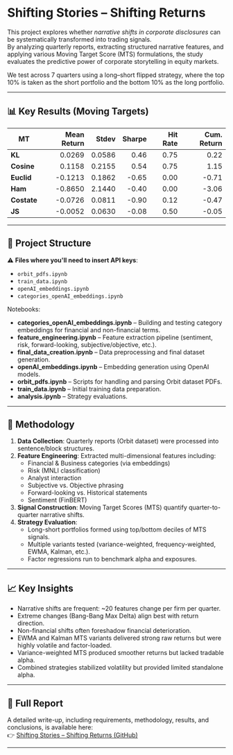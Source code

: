# Shifting Stories – Shifting Returns

This project explores whether *narrative shifts in corporate disclosures* can be systematically transformed into trading signals.  
By analyzing quarterly reports, extracting structured narrative features, and applying various Moving Target Score (MTS) formulations, the study evaluates the predictive power of corporate storytelling in equity markets.

We test across 7 quarters using a long–short flipped strategy, where the top 10% is taken as the short portfolio and the bottom 10% as the long portfolio.

---

## 📊 Key Results (Moving Targets)

| MT   | Mean Return | Stdev  | Sharpe | Hit Rate | Cum. Return |
|------------|------------:|-------:|-------:|---------:|-------------:|
| **KL**     | 0.0269      | 0.0586 | 0.46   | 0.75     | 0.22         |
| **Cosine** | 0.1158      | 0.2155 | 0.54   | 0.75     | 1.15         |
| **Euclid** | -0.1213     | 0.1862 | -0.65  | 0.00     | -0.71        |
| **Ham**    | -0.8650     | 2.1440 | -0.40  | 0.00     | -3.06        |
| **Costate**| -0.0726     | 0.0811 | -0.90  | 0.12     | -0.47        |
| **JS**     | -0.0052     | 0.0630 | -0.08  | 0.50     | -0.05        |

---



## 📂 Project Structure

⚠️ **Files where you'll need to insert API keys**:  
- `orbit_pdfs.ipynb`  
- `train_data.ipynb`  
- `openAI_embeddings.ipynb`  
- `categories_openAI_embeddings.ipynb`  

Notebooks:  
- **categories_openAI_embeddings.ipynb** – Building and testing category embeddings for financial and non-financial terms.  
- **feature_engineering.ipynb** – Feature extraction pipeline (sentiment, risk, forward-looking, subjective/objective, etc.).  
- **final_data_creation.ipynb** – Data preprocessing and final dataset generation.  
- **openAI_embeddings.ipynb** – Embedding generation using OpenAI models.  
- **orbit_pdfs.ipynb** – Scripts for handling and parsing Orbit dataset PDFs.  
- **train_data.ipynb** – Initial training data preparation.  
- **analysis.ipynb** – Strategy evaluations.  

---

## 🚀 Methodology

1. **Data Collection**: Quarterly reports (Orbit dataset) were processed into sentence/block structures.  
2. **Feature Engineering**: Extracted multi-dimensional features including:
   - Financial & Business categories (via embeddings)  
   - Risk (MNLI classification)  
   - Analyst interaction  
   - Subjective vs. Objective phrasing  
   - Forward-looking vs. Historical statements  
   - Sentiment (FinBERT)  
3. **Signal Construction**: Moving Target Scores (MTS) quantify quarter-to-quarter narrative shifts.  
4. **Strategy Evaluation**:  
   - Long-short portfolios formed using top/bottom deciles of MTS signals.  
   - Multiple variants tested (variance-weighted, frequency-weighted, EWMA, Kalman, etc.).  
   - Factor regressions run to benchmark alpha and exposures.  

---

## 📈 Key Insights

- Narrative shifts are frequent: ~20 features change per firm per quarter.  
- Extreme changes (Bang-Bang Max Delta) align best with return direction.  
- Non-financial shifts often foreshadow financial deterioration.  
- EWMA and Kalman MTS variants delivered strong raw returns but were highly volatile and factor-loaded.  
- Variance-weighted MTS produced smoother returns but lacked tradable alpha.  
- Combined strategies stabilized volatility but provided limited standalone alpha.  

---

## 📑 Full Report

A detailed write-up, including requirements, methodology, results, and conclusions, is available here:  
👉 [Shifting Stories – Shifting Returns (GitHub)](https://github.com/komalniraula/Shifting-Stories---Shifting-Returns/blob/main/Shifting%20Returns%20(Alphathon%20Q3).pdf)

---
